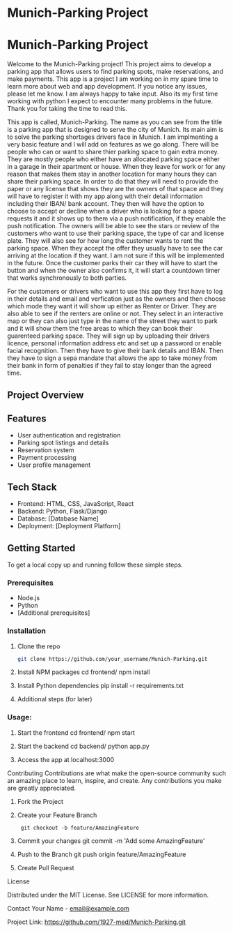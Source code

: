 # Munich-Parking Project 

# Munich-Parking Project

Welcome to the Munich-Parking project! This project aims to develop a parking app that allows users to find parking spots, make reservations, and make payments.
This app is a project I am working on in my spare time to learn more about web and app development. If you notice any issues, please let me know. I am always happy to take input.
Also its my first time working with python I expect to encounter many problems in the future. Thank you for taking the time to read this.

This app is called, Munich-Parking. The name as you can see from the title is a parking app that is designed to serve the city of Munich. Its main aim is to solve the parking shortages drivers face in Munich. I am implmenting a very basic feature and I will add on features as we go along. There will be people who can or want to share thier parking space to gain extra money. They are mostly people who either have an allocated parking space either in a garage in their apartment or house. When they leave for work or for any reason that makes them stay in another location for many hours they can share their parking space. In order to do that they will need to provide the paper or any license that shows they are the owners of that space and they will have to register it with my app along with their detail information including their IBAN/ bank account. They then will have the option to choose to accept or decline when a driver who is looking for a space requests it and it shows up to them via a push notification, if they enable the push notification. The owners will be able to see the stars or review of the customers who want to use their parking space, the type of car and license plate. They will also see for how long the customer wants to rent the parking space. When they accept the offer they usually have to see the car arriving at the location if they want. I am not sure if this will be implemented in the future.
Once the customer parks their car they will have to start the button and when the owner also confirms it, it will start a countdown timer that works synchronously to both parties.

For the customers or drivers who want to use this app they first have to log in their details and email and verfication just as the owners and then choose which mode they want it will show up either as Renter or Driver. They are also able to see if the renters are online or not. They select in an interactive map or they can also just type in the name of the street they want to park and it will show them the free areas to which they can book their guarenteed parking space. They will sign up by uploading their drivers licence, personal information address etc and set up a password or enable facial recognition. Then they have to give their bank details and IBAN. Then they have to sign a sepa mandate that allows the app to take money from their bank in form of penalties if they fail to stay longer than the agreed time. 

## Project Overview

## Features
- User authentication and registration
- Parking spot listings and details
- Reservation system
- Payment processing
- User profile management

## Tech Stack
- Frontend: HTML, CSS, JavaScript, React
- Backend: Python, Flask/Django
- Database: [Database Name]
- Deployment: [Deployment Platform]

## Getting Started
To get a local copy up and running follow these simple steps.

### Prerequisites
- Node.js
- Python
- [Additional prerequisites]

### Installation
1. Clone the repo
   ```sh
   git clone https://github.com/your_username/Munich-Parking.git

2. Install NPM packages
   cd frontend/
   npm install

3. Install Python dependencies
   pip install -r requirements.txt

4. Additional steps (for later)  

### Usage:
1. Start the frontend
   cd frontend/
   npm start

2. Start the backend
   cd backend/
   python app.py

3. Access the app at localhost:3000

Contributing
Contributions are what make the open-source community such an amazing place to learn, inspire, and create. Any contributions you make are greatly appreciated.

1. Fork the Project
2. Create your Feature Branch

        git checkout -b feature/AmazingFeature

3. Commit your changes
   git commit -m 'Add some AmazingFeature'

4. Push to the Branch
   git push origin feature/AmazingFeature

5. Create Pull Request

License

Distributed under the MIT License. See LICENSE for more information.

Contact
Your Name - email@example.com

Project Link: https://github.com/1927-med/Munich-Parking.git
